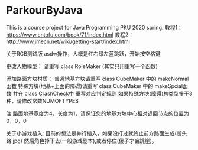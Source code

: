 # ParkourByJava
This is a course project for Java Programming PKU 2020 spring. 
教程1：https://www.cntofu.com/book/71/index.html
教程2：http://www.jmecn.net/wiki/getting-start/index.html


关于RGB测试版
asdw操作，大概是红右绿左蓝跳跃，开始按空格键

更改人物模型：
请重写 class RoleMaker
(其实只用重写一个函数)

添加路面方块材质：
普通地基方块请重写 class CubeMaker 中的 makeNormal函数
特殊方块(地基+上面的障碍)请重写 class CubeMaker 中的 makeSpcial函数
        并在  class CrashCheck中  重写对应判定规则
如果特殊方块(障碍)总类型多于3种，请修改常数NUMOFTYPES

注:路面地基宽度为4，长度为1，请保证您的地基方块中心相对返回节点的位置为0，0，0

关于小游戏植入:
目前的想法是并行植入，如果没打过就终止前方路面生成(断头路.jpg)
然后角色掉下去(一般游戏剧本),或者停住(傻子才会跳崖)。